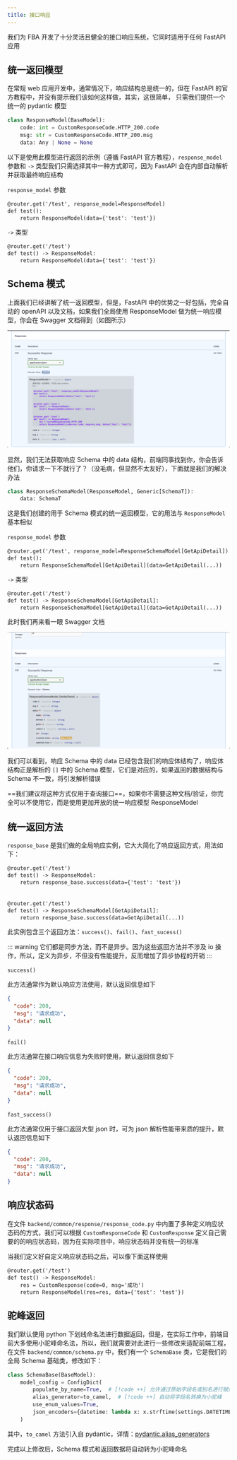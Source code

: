 ```yaml
---
title: 接口响应
---
```


我们为 FBA 开发了十分灵活且健全的接口响应系统，它同时适用于任何 FastAPI 应用

## 统一返回模型

在常规 web 应用开发中，通常情况下，响应结构总是统一的，但在 FastAPI 的官方教程中，并没有提示我们该如何这样做，其实，这很简单，
只需我们提供一个统一的 pydantic 模型

```python
class ResponseModel(BaseModel):
    code: int = CustomResponseCode.HTTP_200.code
    msg: str = CustomResponseCode.HTTP_200.msg
    data: Any | None = None
```

以下是使用此模型进行返回的示例（遵循 FastAPI 官方教程），`response_model` 参数和 `->` 类型我们只需选择其中一种方式即可，因为
FastAPI 会在内部自动解析并获取最终响应结构

`response_model` 参数

```python{1,3}
@router.get('/test', response_model=ResponseModel)
def test():
    return ResponseModel(data={'test': 'test'})
```

`->` 类型

```python{2,3}
@router.get('/test')
def test() -> ResponseModel:
    return ResponseModel(data={'test': 'test'})
```

## Schema 模式

上面我们已经讲解了统一返回模型，但是，FastAPI 中的优势之一好包括，完全自动的 openAPI 以及文档，如果我们全局使用
ResponseModel 做为统一响应模型，你会在 Swagger 文档得到（如图所示）

![response_model](/images/response_model.png)

显然，我们无法获取响应 Schema 中的 data 结构，前端同事找到你，你会告诉他们，你请求一下不就行了？（没毛病，但显然不太友好），下面就是我们的解决办法

```python
class ResponseSchemaModel(ResponseModel, Generic[SchemaT]):
    data: SchemaT
```

这是我们创建的用于 Schema 模式的统一返回模型，它的用法与 `ResponseModel` 基本相似

`response_model` 参数

```python{1,3}
@router.get('/test', response_model=ResponseSchemaModel[GetApiDetail])
def test():
    return ResponseSchemaModel[GetApiDetail](data=GetApiDetail(...))
```

`->` 类型

```python{2,3}
@router.get('/test')
def test() -> ResponseSchemaModel[GetApiDetail]:
    return ResponseSchemaModel[GetApiDetail](data=GetApiDetail(...))
```

此时我们再来看一眼 Swagger 文档

![response_schema_model](/images/response_schema_model.png)

我们可以看到，响应 Schema 中的 data 已经包含我们的响应体结构了，响应体结构正是解析的 `[]` 中的 Schema 模型，它们是对应的，如果返回的数据结构与
Schema 不一致，将引发解析错误

==我们建议将这种方式仅用于查询接口==，如果你不需要这种文档/验证，你完全可以不使用它，而是使用更加开放的统一响应模型
ResponseModel

## 统一返回方法

`response_base` 是我们做的全局响应实例，它大大简化了响应返回方式，用法如下：

```python{3,8}
@router.get('/test')
def test() -> ResponseModel:
    return response_base.success(data={'test': 'test'})


@router.get('/test')
def test() -> ResponseSchemaModel[GetApiDetail]:
    return response_base.success(data=GetApiDetail(...))
```

此实例包含三个返回方法：`success()`、`fail()`、`fast_sucess()`

::: warning
它们都是同步方法，而不是异步。因为这些返回方法并不涉及 io 操作，所以，定义为异步，不但没有性能提升，反而增加了异步协程的开销
:::

`success()`

此方法通常作为默认响应方法使用，默认返回信息如下

```json
{
  "code": 200,
  "msg": "请求成功",
  "data": null
}
```

`fail()`

此方法通常在接口响应信息为失败时使用，默认返回信息如下

```json
{
  "code": 200,
  "msg": "请求成功",
  "data": null
}
```

`fast_success()`

此方法通常仅用于接口返回大型 json 时，可为 json 解析性能带来质的提升，默认返回信息如下

```json
{
  "code": 200,
  "msg": "请求成功",
  "data": null
}
```

## 响应状态码

在文件 `backend/common/response/response_code.py` 中内置了多种定义响应状态码的方式，我们可以根据 `CustomResponseCode` 和
`CustomResponse` 定义自己需要的的响应状态码，因为在实际项目中，响应状态码并没有统一的标准

当我们定义好自定义响应状态码之后，可以像下面这样使用

```python{3-4}
@router.get('/test')
def test() -> ResponseModel:
    res = CustomResponse(code=0, msg='成功')
    return ResponseModel(res=res, data={'test': 'test'})
```

## 驼峰返回

我们默认使用 python 下划线命名法进行数据返回，但是，在实际工作中，前端目前大多使用小驼峰命名法，所以，我们就需要对此进行一些修改来适配前端工程，在文件
`backend/common/schema.py` 中，我们有一个 `SchemaBase` 类，它是我们的全局 Schema 基础类，修改如下：

```python
class SchemaBase(BaseModel):
    model_config = ConfigDict(
        populate_by_name=True,  # [!code ++] 允许通过原始字段名或别名进行赋值
        alias_generator=to_camel,  # [!code ++] 自动将字段名转换为小驼峰
        use_enum_values=True,
        json_encoders={datetime: lambda x: x.strftime(settings.DATETIME_FORMAT)},
    )
```

其中，`to_camel` 方法引入自
pydantic，详情：[pydantic.alias_generators](https://docs.pydantic.dev/latest/api/config/#pydantic.alias_generators)

完成以上修改后，Schema 模式和返回数据将自动转为小驼峰命名

